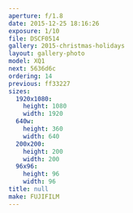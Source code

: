 ```yaml
---
aperture: f/1.8
date: 2015-12-25 18:16:26
exposure: 1/10
file: DSCF0514
gallery: 2015-christmas-holidays
layout: gallery-photo
model: XQ1
next: 5636d6c
ordering: 14
previous: ff33227
sizes:
  1920x1080:
    height: 1080
    width: 1920
  640w:
    height: 360
    width: 640
  200x200:
    height: 200
    width: 200
  96x96:
    height: 96
    width: 96
title: null
make: FUJIFILM
---
```

